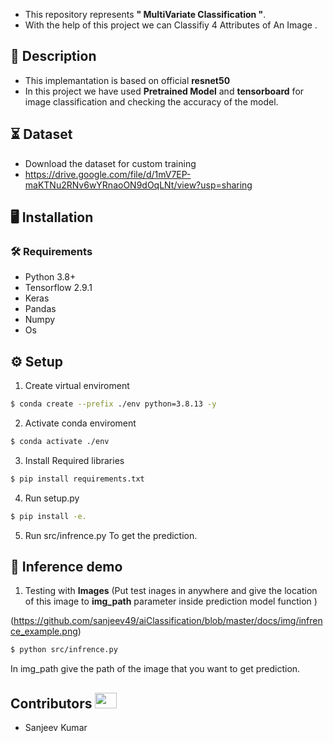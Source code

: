 

- This repository represents **" MultiVariate Classification  "**.
- With the help of this project we can Classifiy 4 Attributes of An Image .
  
## 📝 Description
- This implemantation is based on official **resnet50** 
- In this project we have used **Pretrained Model** and **tensorboard** for image classification and checking the accuracy of the model.

## ⏳ Dataset
- Download the dataset for custom training
- https://drive.google.com/file/d/1mV7EP-maKTNu2RNv6wYRnaoON9dOqLNt/view?usp=sharing


## :desktop_computer:	Installation


### :hammer_and_wrench: Requirements
* Python 3.8+
* Tensorflow 2.9.1
* Keras 
* Pandas 
* Numpy 
* Os 




## :gear: Setup
1. Create virtual enviroment
```bash
$ conda create --prefix ./env python=3.8.13 -y
```
2. Activate conda enviroment 
```bash
$ conda activate ./env
```

3. Install Required libraries
```bash
$ pip install requirements.txt
```

4. Run setup.py 
```bash
$ pip install -e.
```
5. Run src/infrence.py To get the prediction.

## 🎯 Inference demo

1. Testing with **Images** (Put test inages in anywhere and give the location of this image to **img_path** parameter inside prediction model function )

(https://github.com/sanjeev49/aiClassification/blob/master/docs/img/infrence_example.png)

```bash
$ python src/infrence.py 

```
In img_path give the path of the image that you want to get prediction. 



## Contributors <img src="https://raw.githubusercontent.com/TheDudeThatCode/TheDudeThatCode/master/Assets/Developer.gif" width=35 height=25> 
- Sanjeev Kumar